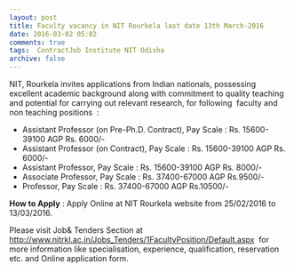 ```yaml
---
layout: post
title: Faculty vacancy in NIT Rourkela last date 13th March-2016   
date: 2016-03-02 05:02
comments: true
tags:  ContractJob Institute NIT Odisha 
archive: false
---
```

NIT, Rourkela invites applications from Indian nationals, possessing excellent academic background along with commitment to quality teaching and potential for carrying out relevant research, for following  faculty and non teaching positions  :

- Assistant Professor (on Pre-Ph.D. Contract), Pay Scale : Rs. 15600-39100 AGP Rs. 6000/-
- Assistant Professor (on Contract), Pay Scale : Rs. 15600-39100 AGP Rs. 6000/-
- Assistant Professor, Pay Scale : Rs. 15600-39100 AGP Rs. 8000/-
- Associate Professor, Pay Scale : Rs. 37400-67000 AGP Rs.9500/-
- Professor, Pay Scale : Rs. 37400-67000 AGP Rs.10500/-

**How to Apply** : Apply Online at NIT Rourkela website from 25/02/2016 to 13/03/2016.

Please visit Job& Tenders Section at  <http://www.nitrkl.ac.in/Jobs_Tenders/1FacultyPosition/Default.aspx>  for more information like specialisation, experience, qualification, reservation etc. and Online application form.



